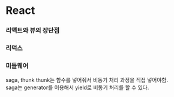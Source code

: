 # React

### 리액트와 뷰의 장단점

### 리덕스

### 미들웨어

saga, thunk
thunk는 함수를 넣어줘서 비동기 처리 과정을 직접 넣어야함.  
saga는 generator를 이용해서 yield로 비동기 처리를 할 수 있다.  

